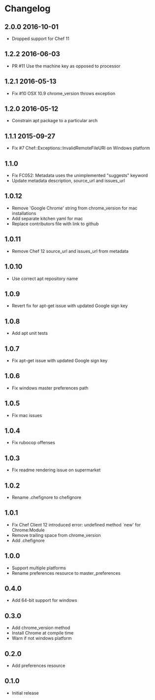 # Changelog

## 2.0.0 2016-10-01

- Dropped support for Chef 11

## 1.2.2 2016-06-03

- PR #11 Use the machine key as opposed to processor 

## 1.2.1 2016-05-13

- Fix #10 OSX 10.9 chrome_version throws exception

## 1.2.0 2016-05-12

- Constrain apt package to a particular arch

## 1.1.1 2015-09-27

-  Fix #7 Chef::Exceptions::InvalidRemoteFileURI on Windows platform 

## 1.1.0

- Fix FC052: Metadata uses the unimplemented "suggests" keyword
- Update metadata description, source_url and issues_url

## 1.0.12

- Remove 'Google Chrome' string from chrome_version for mac installations
- Add separate kitchen yaml for mac
- Replace contributors file with link to github

## 1.0.11

- Remove Chef 12 source_url and issues_url from metadata

## 1.0.10

- Use correct apt repository name

## 1.0.9

- Revert fix for apt-get issue with updated Google sign key

## 1.0.8

- Add apt unit tests

## 1.0.7

- Fix apt-get issue with updated Google sign key

## 1.0.6

- Fix windows master preferences path

## 1.0.5

- Fix mac issues

## 1.0.4

- Fix rubocop offenses

## 1.0.3

- Fix readme rendering issue on supermarket

## 1.0.2

- Rename .chefignore to chefignore

## 1.0.1

- Fix Chef Client 12 introduced error: undefined method `new' for Chrome:Module
- Remove trailing space from chrome_version
- Add .chefignore

## 1.0.0

- Support multiple platforms
- Rename preferences resource to master_preferences

## 0.4.0

- Add 64-bit support for windows

## 0.3.0

- Add chrome_version method
- Install Chrome at compile time
- Warn if not windows platform

## 0.2.0

- Add preferences resource

## 0.1.0

- Initial release
